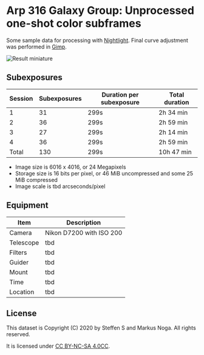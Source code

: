 # Arp 316 Galaxy Group: Unprocessed one-shot color subframes

Some sample data for processing with [Nightlight](https://github.com/mlnoga/nightlight). Final curve adjustment was performed in [Gimp](https://www.gimp.org/). 

![Result miniature](./Arp316_4k.jpg)

## Subexposures

| Session | Subexposures | Duration per subexposure| Total duration |
|---------|--------------|-------------------------|----------------|
|1        |31  | 299s   | 2h 34 min |
|2        |36  | 299s   | 2h 59 min |
|3        |27  | 299s   | 2h 14 min |
|4        |36  | 299s   | 2h 59 min |
|Total    |130 | 299s   | 10h 47 min |

* Image size is 6016 x 4016, or 24 Megapixels
* Storage size is 16 bits per pixel, or 46 MiB uncompressed and some 25 MiB compressed
* Image scale is tbd arcseconds/pixel

## Equipment

| Item     | Description |
|----------|-------------|
| Camera   | Nikon D7200 with ISO 200 |
| Telescope| tbd |
| Filters  | tbd |
| Guider   | tbd |
| Mount    | tbd | 
| Time     | tbd |
| Location | tbd |

## License

This dataset is Copyright (C) 2020 by Steffen S and Markus Noga. All rights reserved.

It is licensed under [CC BY-NC-SA 4.0CC](https://creativecommons.org/licenses/by-nc-sa/4.0).
